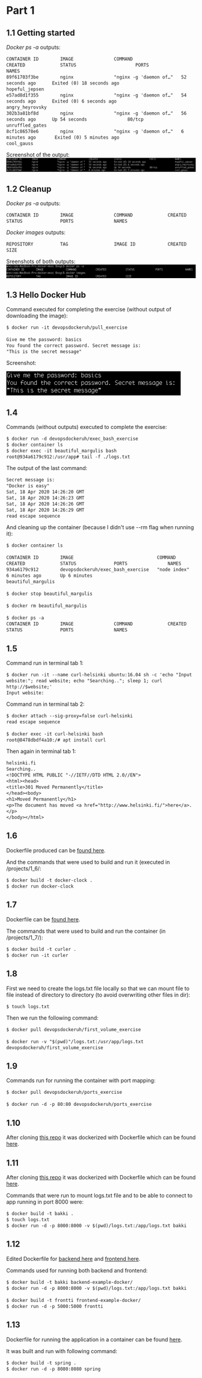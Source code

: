 # Part 1

## 1.1 Getting started

*Docker ps -a* outputs:

```console
CONTAINER ID        IMAGE               COMMAND                  CREATED             STATUS                      PORTS               NAMES
89f61703f3be        nginx               "nginx -g 'daemon of…"   52 seconds ago      Exited (0) 18 seconds ago                       hopeful_jepsen
e57ad8d1f355        nginx               "nginx -g 'daemon of…"   54 seconds ago      Exited (0) 6 seconds ago                        angry_heyrovsky
302b3a81bf8d        nginx               "nginx -g 'daemon of…"   56 seconds ago      Up 54 seconds               80/tcp              unruffled_gates
8cf1c86578e6        nginx               "nginx -g 'daemon of…"   6 minutes ago       Exited (0) 5 minutes ago                        cool_gauss
```

Screenshot of the output: ![Screenshot of output, for rows which shows that there were three containers, two of which are stopped.](images/1_1.png)
## 1.2 Cleanup

*Docker ps -a* outputs: 

```console
CONTAINER ID        IMAGE               COMMAND             CREATED             STATUS              PORTS               NAMES

```


*Docker images* outputs:

```console
REPOSITORY          TAG                 IMAGE ID            CREATED             SIZE
```

Sreenshots of both outputs: ![Screenshot of outputs, showing they're empty](images/1_2.png)

## 1.3 Hello Docker Hub

Command executed for completing the exercise (without output of downloading the image):
```console
$ docker run -it devopsdockeruh/pull_exercise

Give me the password: basics
You found the correct password. Secret message is:
"This is the secret message"
```



Screenshot: 

![Screenshot with same contents as text above](images/1_3.png)

## 1.4 

Commands (without outputs) executed to complete the exercise:
```console
$ docker run -d devopsdockeruh/exec_bash_exercise
$ docker container ls
$ docker exec -it beautiful_margulis bash
root@934a6179c912:/usr/app# tail -f ./logs.txt

```

The output of the last command:
```console
Secret message is:
"Docker is easy"
Sat, 18 Apr 2020 14:26:20 GMT
Sat, 18 Apr 2020 14:26:23 GMT
Sat, 18 Apr 2020 14:26:26 GMT
Sat, 18 Apr 2020 14:26:29 GMT
read escape sequence
```

And cleaning up the container (because I didn't use --rm flag when running it):
```console
$ docker container ls

CONTAINER ID        IMAGE                               COMMAND             CREATED             STATUS              PORTS               NAMES
934a6179c912        devopsdockeruh/exec_bash_exercise   "node index"        6 minutes ago       Up 6 minutes                            beautiful_margulis

$ docker stop beautiful_margulis

$ docker rm beautiful_margulis

$ docker ps -a
CONTAINER ID        IMAGE               COMMAND             CREATED             STATUS              PORTS               NAMES
```

## 1.5 

Command run in terminal tab 1:
```console
$ docker run -it --name curl-helsinki ubuntu:16.04 sh -c 'echo "Input website:"; read website; echo "Searching.."; sleep 1; curl http://$website;'
Input website:
```

Command run in terminal tab 2:
```console
$ docker attach --sig-proxy=false curl-helsinki
read escape sequence

$ docker exec -it curl-helsinki bash
root@8478dbdf4a10:/# apt install curl
```

Then again in terminal tab 1:
```console
helsinki.fi
Searching..
<!DOCTYPE HTML PUBLIC "-//IETF//DTD HTML 2.0//EN">
<html><head>
<title>301 Moved Permanently</title>
</head><body>
<h1>Moved Permanently</h1>
<p>The document has moved <a href="http://www.helsinki.fi/">here</a>.</p>
</body></html>
```

## 1.6 

Dockerfile produced can be [found here](projects/1_6/Dockerfile).

And the commands that were used to build and run it (executed in /projects/1_6/:
```console
$ docker build -t docker-clock .
$ docker run docker-clock
```

## 1.7

Dockerfile can be [found here](projects/1_7/Dockerfile). 

The commands that were used to build and run the container (in /projects/1_7/):
```console
$ docker build -t curler .
$ docker run -it curler
```

## 1.8

First we need to create the logs.txt file locally so that we can mount file to file instead of directory to directory (to avoid overwriting other files in dir):
``` console
$ touch logs.txt 
```


Then we run the following command:
```console
$ docker pull devopsdockeruh/first_volume_exercise

$ docker run -v "$(pwd)"/logs.txt:/usr/app/logs.txt devopsdockeruh/first_volume_exercise
```

## 1.9

Commands run for running the container with port mapping:

```console
$ docker pull devopsdockeruh/ports_exercise

$ docker run -d -p 80:80 devopsdockeruh/ports_exercise
```

## 1.10

After cloning [this repo](https://github.com/docker-hy/frontend-example-docker) it was dockerized with Dockerfile which can be found [here](projects/1_10/Dockerfile).

## 1.11

After cloning [this repo](https://github.com/docker-hy/backend-example-docker) it was dockerized with Dockerfile which can be found [here](projects/1_11/Dockerfile).

Commands that were run to mount logs.txt file and to be able to connect to app running in port 8000 were:
```console
$ docker build -t bakki .
$ touch logs.txt
$ docker run -d -p 8000:8000 -v $(pwd)/logs.txt:/app/logs.txt bakki
```

## 1.12 

Edited Dockerfile for [backend here](projects/1_12/Dockerfile_backend) and [frontend here](projects/1_12/Dockerfile_frontend).

Commands used for running both backend and frontend:
```console
$ docker build -t bakki backend-example-docker/
$ docker run -d -p 8000:8000 -v $(pwd)/logs.txt:/app/logs.txt bakki

$ docker build -t frontti frontend-example-docker/
$ docker run -d -p 5000:5000 frontti
```

## 1.13

Dockerfile for running the application in a container can be found [here](projects/1_13/Dockerfile).

It was built and run with following command:
```console
$ docker build -t spring .
$ docker run -d -p 8080:8080 spring
```




